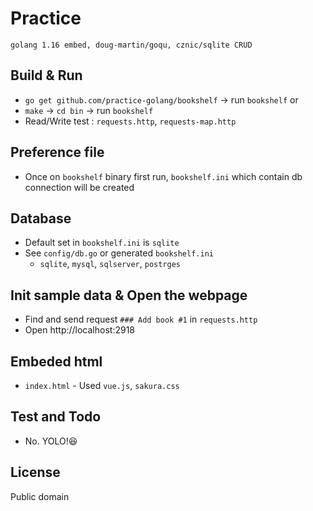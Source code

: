 # Practice
```
golang 1.16 embed, doug-martin/goqu, cznic/sqlite CRUD
```

## Build & Run
* `go get github.com/practice-golang/bookshelf` -> run `bookshelf` or
* `make` -> `cd bin` -> run `bookshelf`
* Read/Write test : `requests.http`, `requests-map.http`

## Preference file
* Once on `bookshelf` binary first run, `bookshelf.ini` which contain db connection will be created

## Database
* Default set in `bookshelf.ini` is `sqlite`
* See `config/db.go` or generated `bookshelf.ini`
  * `sqlite`, `mysql`, `sqlserver`, `postrges`

## Init sample data & Open the webpage
* Find and send request `### Add book #1` in `requests.http`
* Open http://localhost:2918

## Embeded html
* `index.html` - Used `vue.js`, `sakura.css`

## Test and Todo
* No. YOLO!😆


## License
Public domain
